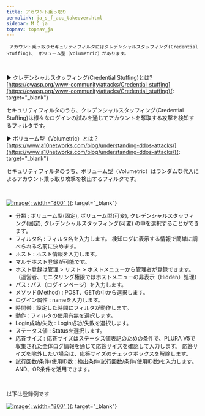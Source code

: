 ```yaml
---
title: アカウント乗っ取り
permalink: ja_s_f_acc_takeover.html
sidebar: M_C_ja
topnav: topnav_ja
---
```


     アカウント乗っ取りセキュリティフィルタにはクレデンシャルスタッフィング(Credential Stuffing)、 ボリューム型（Volumetric）があります。

<br />

▶ クレデンシャルスタッフィング(Credential Stuffing)とは?
[https://owasp.org/www-community/attacks/Credential_stuffing](https://owasp.org/www-community/attacks/Credential_stuffing){: target="_blank"}

セキュリティフィルタのうち、クレデンシャルスタッフィング(Credential Stuffing)は様々なログインの試みを通じてアカウントを奪取する攻撃を検知するフィルタです。

▶ ボリューム型（Volumetric）とは？
[https://www.a10networks.com/blog/understanding-ddos-attacks/](https://www.a10networks.com/blog/understanding-ddos-attacks/){: target="_blank"}

セキュリティフィルタのうち、ボリューム型（Volumetric）はランダムな代入によるアカウント乗っ取り攻撃を検出するフィルタです。

<br />

 [![image](/docs/images/Manual/common/filter2/security/takeover/ja/1.PNG){: width="800" }](/docs/images/Manual/common/filter2/security/takeover/ja/1.PNG){: target="_blank"}

- 分類 : ボリューム型(固定), ボリューム型(可変), クレデンシャルスタッフィング(固定), クレデンシャルスタッフィング(可変) の中を選択することができます。
- フィルタ名 : フィルタ名を入力します。 検知ログに表示する情報で簡単に調べられる名前に決めます。
- ホスト : ホスト情報を入力します。
- マルチホスト登録が可能です。
- ホスト登録は管理 > リスト > ホストメニューから管理者が登録できます。
（運営者、モニタリング権限ではホストメニューの非表示（Hidden）処理）
- パス : パス（ログインページ）を入力します。
- メソッド(Method) : POST、GETの中から選択します。
- ログイン属性 : nameを入力します。
- 時間帯 : 設定した時間にフィルタが動作します。
- 動作 : フィルタの使用有無を選択します。
- Login成功/失敗 : Login成功/失敗を選択します。
- ステータス値 : Statusを選択します。
- 応答サイズ : 応答サイズはステータス値表記のための条件で、PLURA V5で収集された全体ログ情報を通じて応答サイズを確認して入力します。
応答サイズを除外したい場合は、応答サイズのチェックボックスを解除します。
- 試行回数/条件/使用ID数 : 検出条件(試行回数/条件/使用ID数)を入力します。
AND、OR条件を活用できます。

<br />

以下は登録例です 

 [![image](/docs/images/Manual/common/filter2/security/takeover/ja/2.PNG){: width="800" }](/docs/images/Manual/common/filter2/security/takeover/ja/2.PNG){: target="_blank"}
